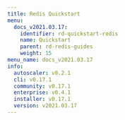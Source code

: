 ```yaml
---
title: Redis Quickstart
menu:
  docs_v2021.03.17:
    identifier: rd-quickstart-redis
    name: Quickstart
    parent: rd-redis-guides
    weight: 15
menu_name: docs_v2021.03.17
info:
  autoscaler: v0.2.1
  cli: v0.17.1
  community: v0.17.1
  enterprise: v0.4.1
  installer: v0.17.1
  version: v2021.03.17
---
```


